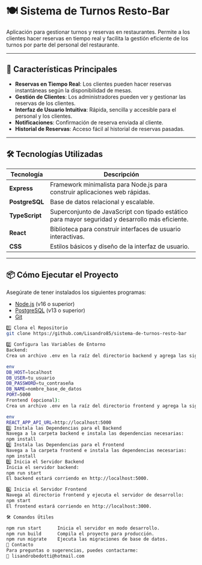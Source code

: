 # 🍽️ **Sistema de Turnos Resto-Bar**  
Aplicación para gestionar turnos y reservas en restaurantes. Permite a los clientes hacer reservas en tiempo real y facilita la gestión eficiente de los turnos por parte del personal del restaurante.

---

## 🚀 **Características Principales**

- **Reservas en Tiempo Real**: Los clientes pueden hacer reservas instantáneas según la disponibilidad de mesas.
- **Gestión de Clientes**: Los administradores pueden ver y gestionar las reservas de los clientes.
- **Interfaz de Usuario Intuitiva**: Rápida, sencilla y accesible para el personal y los clientes.
- **Notificaciones**: Confirmación de reserva enviada al cliente.
- **Historial de Reservas**: Acceso fácil al historial de reservas pasadas.

---

## 🛠 **Tecnologías Utilizadas**

| **Tecnología** | **Descripción** |
|----------------|-----------------|
| **Express**    | Framework minimalista para Node.js para construir aplicaciones web rápidas. |
| **PostgreSQL** | Base de datos relacional y escalable. |
| **TypeScript** | Superconjunto de JavaScript con tipado estático para mayor seguridad y desarrollo más eficiente. |
| **React**      | Biblioteca para construir interfaces de usuario interactivas. |
| **CSS**        | Estilos básicos y diseño de la interfaz de usuario. |

---

## 📦 **Cómo Ejecutar el Proyecto**

Asegúrate de tener instalados los siguientes programas:  
- [Node.js](https://nodejs.org/) (v16 o superior)  
- [PostgreSQL](https://www.postgresql.org/) (v13 o superior)  
- [Git](https://git-scm.com/)  


```bash
1️⃣ Clona el Repositorio
git clone https://github.com/Lisandro85/sistema-de-turnos-resto-bar

2️⃣ Configura las Variables de Entorno
Backend:
Crea un archivo .env en la raíz del directorio backend y agrega las siguientes variables de configuración:

env
DB_HOST=localhost
DB_USER=tu_usuario
DB_PASSWORD=tu_contraseña
DB_NAME=nombre_base_de_datos
PORT=5000
Frontend (opcional):
Crea un archivo .env en la raíz del directorio frontend y agrega la siguiente variable de configuración:

env
REACT_APP_API_URL=http://localhost:5000
3️⃣ Instala las Dependencias para el Backend
Navega a la carpeta backend e instala las dependencias necesarias:
npm install
4️⃣ Instala las Dependencias para el Frontend
Navega a la carpeta frontend e instala las dependencias necesarias:
npm install
5️⃣ Inicia el Servidor Backend
Inicia el servidor backend:
npm run start
El backend estará corriendo en http://localhost:5000.

6️⃣ Inicia el Servidor Frontend
Navega al directorio frontend y ejecuta el servidor de desarrollo:
npm start
El frontend estará corriendo en http://localhost:3000.

🛠 Comandos Útiles

npm run start      Inicia el servidor en modo desarrollo.
npm run build      Compila el proyecto para producción.
npm run migrate    Ejecuta las migraciones de base de datos.
📧 Contacto
Para preguntas o sugerencias, puedes contactarme:
📩 lisandrobedotti@hotmail.com
